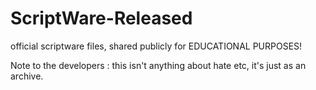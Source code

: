 # ScriptWare-Released
official scriptware files, shared publicly for EDUCATIONAL PURPOSES!

Note to the developers : this isn't anything about hate etc, it's just as an archive.

